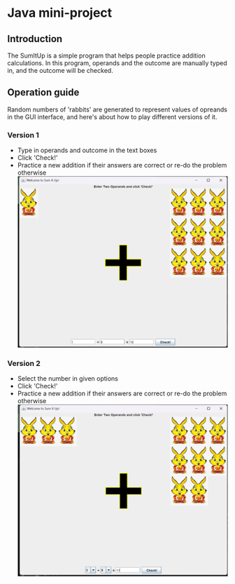 # Java mini-project
## Introduction
The SumItUp is a simple program that helps people practice addition calculations. 
In this program, operands and the outcome are manually typed in, and the outcome will be checked.
## Operation guide
Random numbers of 'rabbits' are generated to represent values of opreands in the GUI interface, and here's about how to play different versions of it.
### Version 1
* Type in operands and outcome in the text boxes
* Click 'Check!'
* Practice a new addition if their answers are correct or re-do the problem otherwise
![v1](images/v1.png)
### Version 2
* Select the number in given options
* Click 'Check!'
* Practice a new addition if their answers are correct or re-do the problem otherwise
![v2](images/v2.png)


